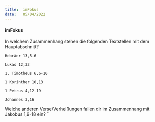 ```yaml
---
title:  imFokus
date:   05/04/2022
---
```


#### imFokus

In welchem Zusammenhang stehen die folgenden Textstellen mit dem Hauptabschnitt?

`Hebräer 13,5.6`

`Lukas 12,33`

`1. Timotheus 6,6-10`

`1 Korinther 10,13`

`1 Petrus 4,12-19`

`Johannes 3,16`

Welche anderen Verse/Verheißungen fallen dir im Zusammenhang mit Jakobus 1,9-18 ein?
``
